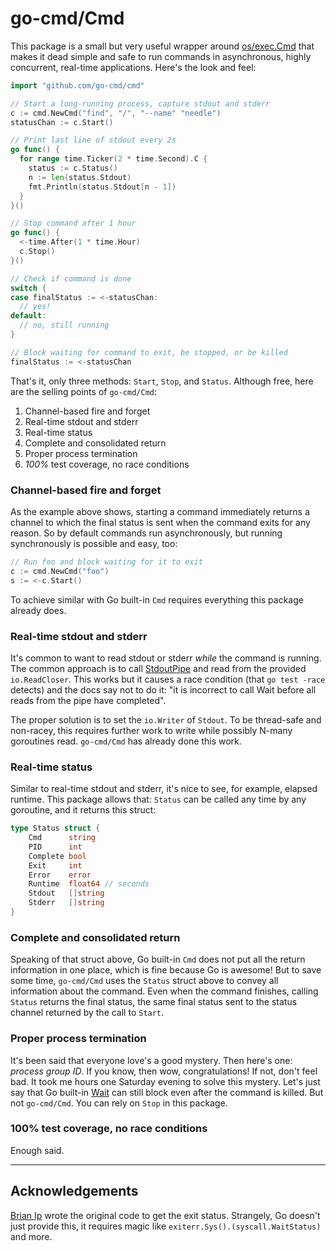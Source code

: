 # go-cmd/Cmd

This package is a small but very useful wrapper around [os/exec.Cmd](https://golang.org/pkg/os/exec/#Cmd) that makes it dead simple and safe to run commands in asynchronous, highly concurrent, real-time applications. Here's the look and feel:

```go
import "github.com/go-cmd/cmd"

// Start a long-running process, capture stdout and stderr
c := cmd.NewCmd("find", "/", "--name" "needle")
statusChan := c.Start()

// Print last line of stdout every 2s
go func() {
  for range time.Ticker(2 * time.Second).C {
    status := c.Status()
    n := len(status.Stdout)
    fmt.Println(status.Stdout[n - 1])
  }
}()

// Stop command after 1 hour
go func() {
  <-time.After(1 * time.Hour)
  c.Stop()
}()

// Check if command is done
switch {
case finalStatus := <-statusChan:
  // yes!
default:
  // no, still running
}

// Block waiting for command to exit, be stopped, or be killed
finalStatus := <-statusChan
```

That's it, only three methods: `Start`, `Stop`, and `Status`. Although free, here are the selling points of `go-cmd/Cmd`:

1. Channel-based fire and forget
1. Real-time stdout and stderr
1. Real-time status
1. Complete and consolidated return
1. Proper process termination
1. _100%_ test coverage, no race conditions

### Channel-based fire and forget

As the example above shows, starting a command immediately returns a channel to which the final status is sent when the command exits for any reason. So by default commands run asynchronously, but running synchronously is possible and easy, too:

```go
// Run foo and block waiting for it to exit
c := cmd.NewCmd("foo")
s := <-c.Start()
```
To achieve similar with  Go built-in `Cmd` requires everything this package already does.

### Real-time stdout and stderr

It's common to want to read stdout or stderr _while_ the command is running. The common approach is to call [StdoutPipe](https://golang.org/pkg/os/exec/#Cmd.StdoutPipe) and read from the provided `io.ReadCloser`. This works but it causes a race condition (that `go test -race` detects) and the docs say not to do it: "it is incorrect to call Wait before all reads from the pipe have completed".

The proper solution is to set the `io.Writer` of `Stdout`. To be thread-safe and non-racey, this requires further work to write while possibly N-many goroutines read. `go-cmd/Cmd` has already done this work.

### Real-time status

Similar to real-time stdout and stderr, it's nice to see, for example, elapsed runtime. This package allows that: `Status` can be called any time by any goroutine, and it returns this struct:
```go
type Status struct {
    Cmd      string
    PID      int
    Complete bool
    Exit     int
    Error    error
    Runtime  float64 // seconds
    Stdout   []string
    Stderr   []string
}
```

### Complete and consolidated return

Speaking of that struct above, Go built-in `Cmd` does not put all the return information in one place, which is fine because Go is awesome! But to save some time, `go-cmd/Cmd` uses the `Status` struct above to convey all information about the command. Even when the command finishes, calling `Status` returns the final status, the same final status sent to the status channel returned by the call to `Start`.

### Proper process termination

It's been said that everyone love's a good mystery. Then here's one: _process group ID_. If you know, then wow, congratulations! If not, don't feel bad. It took me hours one Saturday evening to solve this mystery. Let's just say that Go built-in [Wait](https://golang.org/pkg/os/exec/#Cmd.Wait) can still block even after the command is killed. But not `go-cmd/Cmd`. You can rely on `Stop` in this package.

### 100% test coverage, no race conditions

Enough said.

---

## Acknowledgements

[Brian Ip](https://github.com/BrianIp) wrote the original code to get the exit status. Strangely, Go doesn't just provide this, it requires magic like `exiterr.Sys().(syscall.WaitStatus)` and more.
